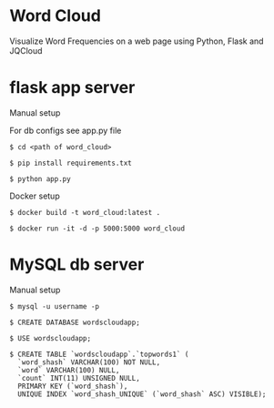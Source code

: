 # Word Cloud
Visualize Word Frequencies on a web page using Python, Flask and JQCloud

# flask app server

Manual setup

For db configs see app.py file

```
$ cd <path of word_cloud>

$ pip install requirements.txt

$ python app.py
```

Docker setup
```
$ docker build -t word_cloud:latest .

$ docker run -it -d -p 5000:5000 word_cloud
```

# MySQL db server

Manual setup
```
$ mysql -u username -p

$ CREATE DATABASE wordscloudapp;

$ USE wordscloudapp;

$ CREATE TABLE `wordscloudapp`.`topwords1` (
  `word_shash` VARCHAR(100) NOT NULL,
  `word` VARCHAR(100) NULL,
  `count` INT(11) UNSIGNED NULL,
  PRIMARY KEY (`word_shash`),
  UNIQUE INDEX `word_shash_UNIQUE` (`word_shash` ASC) VISIBLE);

```
